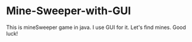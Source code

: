 # Mine-Sweeper-with-GUI
This is mineSweeper game in java. I use GUI for it. Let's find mines. Good luck!
